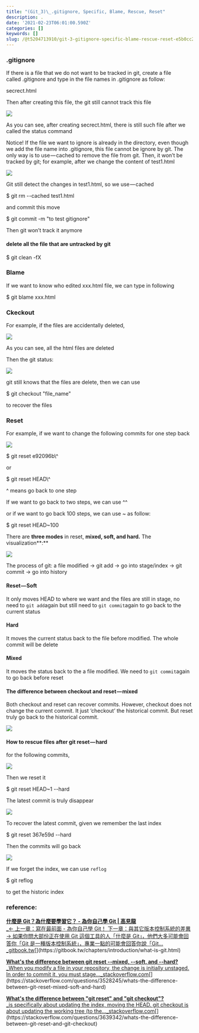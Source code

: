 ```yaml
---
title: "(Git_3)\_.gitignore, Specific, Blame, Rescue, Reset"
description: .
date: '2021-02-23T06:01:00.590Z'
categories: []
keywords: []
slug: /@t5204713910/git-3-gitignore-specific-blame-rescue-reset-e5b0cc2513e1
---
```


### .gitignore

If there is a file that we do not want to be tracked in git, create a file called .gitignore and type in the file names in .gitignore as follow:

secrect.html

Then after creating this file, the git still cannot track this file

![](/Users/chenyongzhe/coding/practice_not_for_github/javascript_practice/medium-to-markdown/medium-export/posts/md_1623056197395/img/1__KcFwWfNzLynVIX108Eq__7g.png)

As you can see, after creating secrect.html, there is still such file after we called the status command

Notice! If the file we want to ignore is already in the directory, even though we add the file name into .gitignore, this file cannot be ignore by git. The only way is to use — cached to remove the file from git. Then, it won’t be tracked by git; for example, after we change the content of test1.html

![](/Users/chenyongzhe/coding/practice_not_for_github/javascript_practice/medium-to-markdown/medium-export/posts/md_1623056197395/img/1__ouncG9b__4ZQdyVCYBjjyKg.png)

Git still detect the changes in test1.html, so we use — cached

$ git rm --cached test1.html

and commit this move

$ git commit -m "to test gitignore"

Then git won’t track it anymore

#### delete all the file that are untracked by git

$ git clean -fX

### Blame

If we want to know who edited xxx.html file, we can type in following

$ git blame xxx.html

### Ckeckout

For example, if the files are accidentally deleted,

![](/Users/chenyongzhe/coding/practice_not_for_github/javascript_practice/medium-to-markdown/medium-export/posts/md_1623056197395/img/1__ObPxYY6oAnhMpDxG825bOQ.png)

As you can see, all the html files are deleted

Then the git status:

![](/Users/chenyongzhe/coding/practice_not_for_github/javascript_practice/medium-to-markdown/medium-export/posts/md_1623056197395/img/1__saOc__3D4Up__KoxXNr9u7aw.png)

git still knows that the files are delete, then we can use

$ git checkout "file\_name"

to recover the files

### Reset

For example, if we want to change the following commits for one step back

![](/Users/chenyongzhe/coding/practice_not_for_github/javascript_practice/medium-to-markdown/medium-export/posts/md_1623056197395/img/1__grMB9FN__Vx6QVxCaAf5NqQ.png)

$ git reset e92096b\\^

or

$ git reset HEAD\\^

^ means go back to one step

If we want to go back to two steps, we can use ^^

or if we want to go back 100 steps, we can use ~ as follow:

$ git reset HEAD~100

There are **three modes** in reset, **mixed, soft, and hard.** The visualization**:**

![](/Users/chenyongzhe/coding/practice_not_for_github/javascript_practice/medium-to-markdown/medium-export/posts/md_1623056197395/img/1__xX5NalAoAQeM6r9Xwkf3Aw.png)

The process of git: a file modified -> git add -> go into stage/index -> git commit -> go into history

#### Reset — Soft

It only moves HEAD to where we want and the files are still in stage, no need to `git add`again but still need to `git commit`again to go back to the current status

#### Hard

It moves the current status back to the file before modified. The whole commit will be delete

#### Mixed

It moves the status back to the a file modified. We need to `git commit`again to go back before reset

#### The difference between checkout and reset — mixed

Both checkout and reset can recover commits. However, checkout does not change the current commit. It just ‘checkout’ the historical commit. But reset truly go back to the historical commit.

![](/Users/chenyongzhe/coding/practice_not_for_github/javascript_practice/medium-to-markdown/medium-export/posts/md_1623056197395/img/1__z34Jd4cbs27Tr__bfMa77aw.png)

#### How to rescue files after git reset — hard

for the following commits,

![](/Users/chenyongzhe/coding/practice_not_for_github/javascript_practice/medium-to-markdown/medium-export/posts/md_1623056197395/img/1__rdMeTrOEzco3ifoX__JP1uw.png)

Then we reset it

$ git reset HEAD~1 --hard

The latest commit is truly disappear

![](/Users/chenyongzhe/coding/practice_not_for_github/javascript_practice/medium-to-markdown/medium-export/posts/md_1623056197395/img/1__fYRfYjRf0ecGH7rS2DnE2Q.png)

To recover the latest commit, given we remember the last index

$ git reset 367e59d --hard

Then the commits will go back

![](/Users/chenyongzhe/coding/practice_not_for_github/javascript_practice/medium-to-markdown/medium-export/posts/md_1623056197395/img/1__mrTroy0sShfmzJq3Mp4IZg.png)

If we forget the index, we can use `reflog`

$ git reflog

to get the historic index

### reference:

[**什麼是 Git？為什麼要學習它？ - 為你自己學 Git | 高見龍**  
_← 上一章：寫在最前面 - 為你自己學 Git！ 下一章：與其它版本控制系統的差異 → 如果你問大部份正在使用 Git 這個工具的人「什麼是 Git」，他們大多可能會回答你「Git 是一種版本控制系統」，專業一點的可能會回答你說「Git…_gitbook.tw](https://gitbook.tw/chapters/introduction/what-is-git.html "https://gitbook.tw/chapters/introduction/what-is-git.html")[](https://gitbook.tw/chapters/introduction/what-is-git.html)

[**What's the difference between git reset --mixed, --soft, and --hard?**  
_When you modify a file in your repository, the change is initially unstaged. In order to commit it, you must stage…_stackoverflow.com](https://stackoverflow.com/questions/3528245/whats-the-difference-between-git-reset-mixed-soft-and-hard "https://stackoverflow.com/questions/3528245/whats-the-difference-between-git-reset-mixed-soft-and-hard")[](https://stackoverflow.com/questions/3528245/whats-the-difference-between-git-reset-mixed-soft-and-hard)

[**What's the difference between "git reset" and "git checkout"?**  
_is specifically about updating the index, moving the HEAD. git checkout is about updating the working tree (to the…_stackoverflow.com](https://stackoverflow.com/questions/3639342/whats-the-difference-between-git-reset-and-git-checkout "https://stackoverflow.com/questions/3639342/whats-the-difference-between-git-reset-and-git-checkout")[](https://stackoverflow.com/questions/3639342/whats-the-difference-between-git-reset-and-git-checkout)